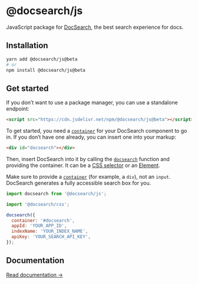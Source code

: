 # @docsearch/js

JavaScript package for [DocSearch](http://docsearch.algolia.com/), the best search experience for docs.

## Installation

```sh
yarn add @docsearch/js@beta
# or
npm install @docsearch/js@beta
```

## Get started

If you don’t want to use a package manager, you can use a standalone endpoint:

```html
<script src="https://cdn.jsdelivr.net/npm/@docsearch/js@beta"></script>
```

To get started, you need a [`container`](https://docsearch.algolia.com/docs/api#container) for your DocSearch component to go in. If you don’t have one already, you can insert one into your markup:

```html
<div id="docsearch"></div>
```

Then, insert DocSearch into it by calling the [`docsearch`](https://docsearch.algolia.com/docs/api) function and providing the container. It can be a [CSS selector](https://developer.mozilla.org/en-us/docs/web/css/css_selectors) or an [Element](https://developer.mozilla.org/en-us/docs/web/api/htmlelement).

Make sure to provide a [`container`](https://docsearch.algolia.com/docs/api#container) (for example, a `div`), not an `input`. DocSearch generates a fully accessible search box for you.

```js app.js
import docsearch from '@docsearch/js';

import '@docsearch/css';

docsearch({
  container: '#docsearch',
  appId: 'YOUR_APP_ID',
  indexName: 'YOUR_INDEX_NAME',
  apiKey: 'YOUR_SEARCH_API_KEY',
});
```

## Documentation

[Read documentation →](https://docsearch.algolia.com/docs/docsearch-v3)
